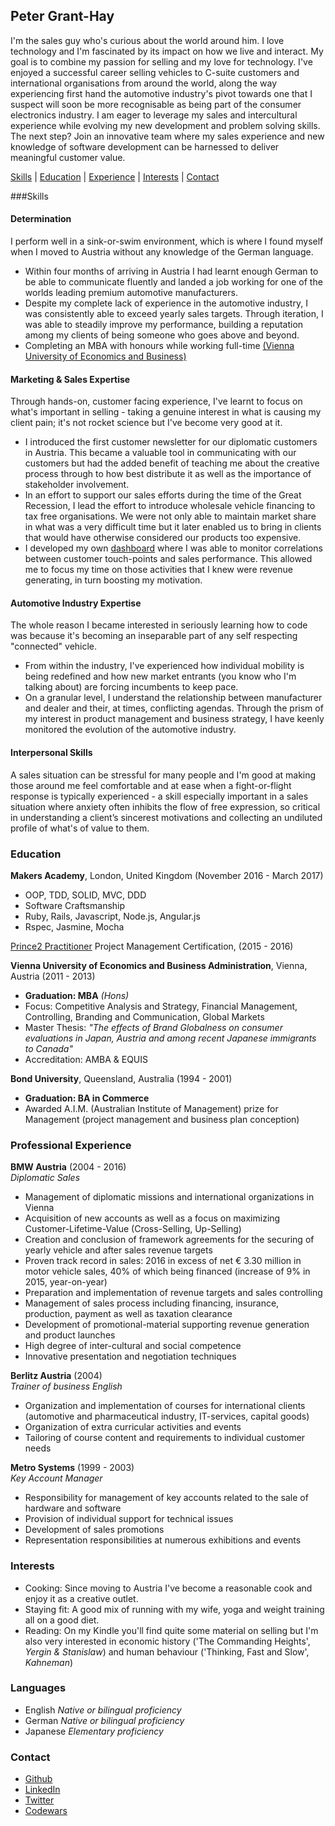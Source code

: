 ## Peter Grant-Hay

I'm the sales guy who's curious about the world around him. I love technology and I'm fascinated by its impact on how we live and interact. My goal is to combine my passion for selling and my love for technology.
I've enjoyed a successful career selling vehicles to C-suite customers and international organisations from around the world, along the way experiencing first hand the automotive industry's pivot towards one that I suspect will soon be more recognisable as being part of the consumer electronics industry.
I am eager to leverage my sales and intercultural experience while evolving my new development and problem solving skills.
The next step? Join an innovative team where my sales experience and new knowledge of software development can be harnessed to deliver meaningful customer value.  

[Skills](#skills) | [Education](#education) | [Experience](#experience) | [Interests](#interests) | [Contact](#contact)

###<a name="skills">Skills</a>
#### Determination

I perform well in a sink-or-swim environment, which is where I found myself when I moved to Austria without any knowledge of the German language.
- Within four months of arriving in Austria I had learnt enough German to be able to communicate fluently and landed a job working for one of the worlds leading premium automotive manufacturers.
- Despite my complete lack of experience in the automotive industry, I was consistently able to exceed yearly sales targets. Through iteration, I was able to steadily improve my performance, building a reputation among my clients of being someone who goes above and beyond.
- Completing an MBA with honours while working full-time <a href="http://rankings.ft.com/businessschoolrankings/vienna-university-of-economics-and-businessuniversity-of-minnesota-carlson/executive-mba-ranking-2016#executive-mba-ranking-2016" target="_blank">(Vienna University of Economics and Business)</a>

#### Marketing & Sales Expertise

Through hands-on, customer facing experience, I've learnt to focus on what's important in selling - taking a genuine interest in what is causing my client pain; it's not rocket science but I've become very good at it.
- I introduced the first customer newsletter for our diplomatic customers in Austria. This became a valuable tool in communicating with our customers but had the added benefit of teaching me about the creative process through to how best distribute it as well as the importance of stakeholder involvement.
- In an effort to support our sales efforts during the time of the Great Recession, I lead the effort to introduce wholesale vehicle financing to tax free organisations. We were not only able to maintain market share in what was a very difficult time but it later enabled us to bring in clients that would have otherwise considered our products too expensive.
- I developed my own <a href="http://www.inc.com/sarah-prevette/building-your-ceo-dashboard.html" target="_blank">dashboard</a> where I was able to monitor correlations between customer touch-points and sales performance. This allowed me to focus my time on those activities that I knew were revenue generating, in turn boosting my motivation.  

#### Automotive Industry Expertise

The whole reason I became interested in seriously learning how to code was because it's becoming an inseparable part of any self respecting "connected" vehicle.
- From within the industry, I've experienced how individual mobility is being redefined and how new market entrants (you know who I'm talking about) are forcing incumbents to keep pace.
- On a granular level, I understand the relationship between manufacturer and dealer and their, at times, conflicting agendas. Through the prism of my interest in product management and business strategy, I have keenly monitored the evolution of the automotive industry.

#### Interpersonal Skills

A sales situation can be stressful for many people and I'm good at making those around me feel comfortable and at ease when a fight-or-flight response is typically experienced - a skill especially important in a sales situation where anxiety often inhibits the flow of free expression, so critical in understanding a client’s sincerest motivations and collecting an undiluted profile of what's of value to them.

### <a name="education">Education</a>

**Makers Academy**, London, United Kingdom (November 2016 - March 2017)
- OOP, TDD, SOLID, MVC, DDD
- Software Craftsmanship
- Ruby, Rails, Javascript, Node.js, Angular.js
- Rspec, Jasmine, Mocha

<a href="https://www.prince2.com/eur/prince2-methodology">Prince2 Practitioner</a> Project Management Certification, (2015 - 2016)

**Vienna University of Economics and Business Administration**, Vienna, Austria (2011 - 2013)
- **Graduation: MBA** *(Hons)*
- Focus: Competitive Analysis and Strategy, Financial Management, Controlling, Branding and Communication, Global Markets
- Master Thesis: *"The effects of Brand Globalness on consumer evaluations in Japan, Austria and among recent Japanese immigrants to Canada"*
- Accreditation: AMBA & EQUIS

**Bond University**, Queensland, Australia (1994 - 2001)
- **Graduation: BA in Commerce**
- Awarded A.I.M. (Australian Institute of Management) prize for Management (project management and business plan conception)

### <a name="experience">Professional Experience</a>

**BMW Austria** (2004 - 2016)    
*Diplomatic Sales*  
- Management of diplomatic missions and international organizations in Vienna
- Acquisition of new accounts as well as a focus on maximizing Customer-Lifetime-Value (Cross-Selling, Up-Selling)
- Creation and conclusion of framework agreements for the securing of yearly vehicle and after sales revenue targets
- Proven track record in sales: 2016 in excess of net € 3.30 million in motor vehicle sales, 40% of which being financed (increase of 9% in 2015, year-on-year)
- Preparation and implementation of revenue targets and sales controlling
- Management of sales process including financing, insurance, production, payment as well as taxation clearance
- Development of promotional-material supporting revenue generation and product launches
- High degree of inter-cultural and social competence
- Innovative presentation and negotiation techniques

**Berlitz Austria** (2004)      
*Trainer of business English*
- Organization and implementation of courses for international clients (automotive and pharmaceutical industry, IT-services, capital goods)  
- Organization of extra curricular activities and events
- Tailoring of course content and requirements to individual customer needs

**Metro Systems** (1999 - 2003)      
*Key Account Manager*
- Responsibility for management of key accounts related to the sale of hardware and software
- Provision of individual support for technical issues
- Development of sales promotions
- Representation responsibilities at numerous exhibitions and events

### <a name="interests">Interests</a>
- Cooking: Since moving to Austria I've become a reasonable cook and enjoy it as a creative outlet.
- Staying fit: A good mix of running with my wife, yoga and weight training all on a good diet.
- Reading: On my Kindle you'll find quite some material on selling but I'm also very interested in economic history ('The Commanding Heights', *Yergin & Stanislaw*) and human behaviour ('Thinking, Fast and Slow', *Kahneman*)

### <a name="languages">Languages</a>
- English *Native or bilingual proficiency*
- German *Native or bilingual proficiency*
- Japanese *Elementary proficiency*

### <a name="contact">Contact</a>
- <a href="https://github.com/Putterhead" target="_blank">Github</a>
- <a href="https://at.linkedin.com/in/petergh" target="_blank">LinkedIn</a>
- <a href="https://twitter.com/petergranthay" target="_blank">Twitter</a>
- <a href="https://www.codewars.com/users/Putterhead" target="_blank">Codewars</a>
